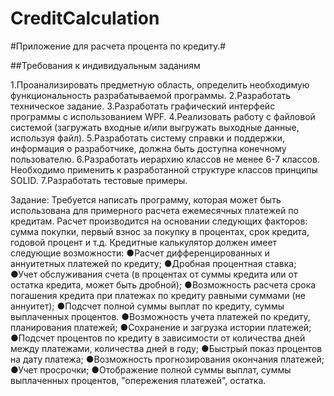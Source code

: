 # CreditCalculation
#Приложение для расчета процента по кредиту.#

##Требования к индивидуальным заданиям

1.Проанализировать предметную область, определить необходимую функциональность разрабатываемой программы.
2.Разработать техническое задание.
3.Разработать графический интерфейс программы с использованием WPF. 
4.Реализовать работу с файловой системой (загружать входные и/или выгружать выходные данные, используя файл).
5.Разработать систему справки и поддержки, информация о разработчике, должна быть доступна конечному пользователю.
6.Разработать иерархию классов не менее 6-7 классов. Необходимо применить к разработанной структуре классов принципы SOLID.
7.Разработать тестовые примеры.

Задание:
Требуется написать программу, которая может быть использована для примерного расчета ежемесячных платежей по кредитам. Расчет производится на основании следующих факторов: сумма покупки, первый взнос за покупку в процентах, срок кредита, годовой процент и т.д.
Кредитные калькулятор должен имеет следующие возможности:
●Расчет дифференцированных и аннуитетных платежей по кредиту;
●Дробная процентная ставка;
●Учет обслуживания счета (в процентах от суммы кредита или от остатка кредита, может быть дробной);
●Возможность расчета срока погашения кредита при платежах по кредиту равными суммами (не аннуитет);
●Подсчет полной суммы выплат по кредиту, суммы выплаченных процентов.
●Возможность учета платежей по кредиту, планирования платежей;
●Сохранение и загрузка истории платежей;
●Подсчет процентов по кредиту в зависимости от количества дней между платежами, количества дней в году;
●Быстрый показ процентов на дату платежа;
●Возможность прогнозирования окончания платежей;
●Учет просрочки;
●Отображение полной суммы выплат, суммы выплаченных процентов, "опережения платежей", остатка.

